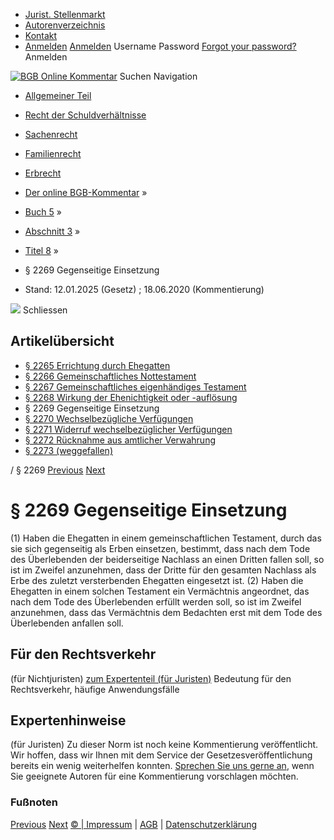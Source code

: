  * [Jurist. Stellenmarkt](https://bgb.kommentar.de/Buch-5/Abschnitt-3/Titel-8/</job-board> "Jurist. Stellenmarkt")
  * [Autorenverzeichnis](https://bgb.kommentar.de/Buch-5/Abschnitt-3/Titel-8/</Autorenverzeichnis> "Autorenverzeichnis")
  * [Kontakt](https://bgb.kommentar.de/Buch-5/Abschnitt-3/Titel-8/</Kontakt>)
  * [Anmelden](https://bgb.kommentar.de/Buch-5/Abschnitt-3/Titel-8/<#login> "show login form") [Anmelden](https://bgb.kommentar.de/Buch-5/Abschnitt-3/Titel-8/<#> "hide login form") Username Password
[Forgot your password?](https://bgb.kommentar.de/Buch-5/Abschnitt-3/Titel-8/</user/forgotpassword>) Anmelden 


[![BGB Online Kommentar](https://bgb.kommentar.de/extension/bgb/design/bgb/images/logo.png)](https://bgb.kommentar.de/Buch-5/Abschnitt-3/Titel-8/</> "BGB Online Kommentar")
Suchen
Navigation
  * [Allgemeiner Teil](https://bgb.kommentar.de/Buch-5/Abschnitt-3/Titel-8/</Buch-1>)
  * [Recht der Schuldverhältnisse](https://bgb.kommentar.de/Buch-5/Abschnitt-3/Titel-8/</Buch-2>)
  * [Sachenrecht](https://bgb.kommentar.de/Buch-5/Abschnitt-3/Titel-8/</Buch-3>)
  * [Familienrecht](https://bgb.kommentar.de/Buch-5/Abschnitt-3/Titel-8/</Buch-4>)
  * [Erbrecht](https://bgb.kommentar.de/Buch-5/Abschnitt-3/Titel-8/</Buch-5>)


  * [Der online BGB-Kommentar](https://bgb.kommentar.de/Buch-5/Abschnitt-3/Titel-8/</>) »
  * [Buch 5](https://bgb.kommentar.de/Buch-5/Abschnitt-3/Titel-8/</Buch-5>) »
  * [Abschnitt 3](https://bgb.kommentar.de/Buch-5/Abschnitt-3/Titel-8/</Buch-5/Abschnitt-3>) »
  * [Titel 8](https://bgb.kommentar.de/Buch-5/Abschnitt-3/Titel-8/</Buch-5/Abschnitt-3/Titel-8>) »
  * § 2269 Gegenseitige Einsetzung 
  * Stand: 12.01.2025 (Gesetz) ; 18.06.2020 (Kommentierung) 


![](https://vg01.met.vgwort.de/na/1c9909529ead4f509072c06d9081a7d5)
Schliessen 
## Artikelübersicht
  * [ § 2265 Errichtung durch Ehegatten ](https://bgb.kommentar.de/Buch-5/Abschnitt-3/Titel-8/</Buch-5/Abschnitt-3/Titel-8/Errichtung-durch-Ehegatten>)
  * [ § 2266 Gemeinschaftliches Nottestament ](https://bgb.kommentar.de/Buch-5/Abschnitt-3/Titel-8/</Buch-5/Abschnitt-3/Titel-8/Gemeinschaftliches-Nottestament>)
  * [ § 2267 Gemeinschaftliches eigenhändiges Testament ](https://bgb.kommentar.de/Buch-5/Abschnitt-3/Titel-8/</Buch-5/Abschnitt-3/Titel-8/Gemeinschaftliches-eigenhaendiges-Testament>)
  * [ § 2268 Wirkung der Ehenichtigkeit oder -auflösung ](https://bgb.kommentar.de/Buch-5/Abschnitt-3/Titel-8/</Buch-5/Abschnitt-3/Titel-8/Wirkung-der-Ehenichtigkeit-oder-aufloesung>)
  * § 2269 Gegenseitige Einsetzung 
  * [ § 2270 Wechselbezügliche Verfügungen ](https://bgb.kommentar.de/Buch-5/Abschnitt-3/Titel-8/</Buch-5/Abschnitt-3/Titel-8/Wechselbezuegliche-Verfuegungen>)
  * [ § 2271 Widerruf wechselbezüglicher Verfügungen ](https://bgb.kommentar.de/Buch-5/Abschnitt-3/Titel-8/</Buch-5/Abschnitt-3/Titel-8/Widerruf-wechselbezueglicher-Verfuegungen>)
  * [ § 2272 Rücknahme aus amtlicher Verwahrung ](https://bgb.kommentar.de/Buch-5/Abschnitt-3/Titel-8/</Buch-5/Abschnitt-3/Titel-8/Ruecknahme-aus-amtlicher-Verwahrung>)
  * [ § 2273 (weggefallen) ](https://bgb.kommentar.de/Buch-5/Abschnitt-3/Titel-8/</Buch-5/Abschnitt-3/Titel-8/weggefallen>)


/ § 2269 
[Previous](https://bgb.kommentar.de/Buch-5/Abschnitt-3/Titel-8/</Buch-5/Abschnitt-3/Titel-8/Wirkung-der-Ehenichtigkeit-oder-aufloesung> "§ 2268 Wirkung der Ehenichtigkeit oder -auflösung") [Next](https://bgb.kommentar.de/Buch-5/Abschnitt-3/Titel-8/</Buch-5/Abschnitt-3/Titel-8/Wechselbezuegliche-Verfuegungen> "§ 2270 Wechselbezügliche Verfügungen")
# § 2269 Gegenseitige Einsetzung
(1) Haben die Ehegatten in einem gemeinschaftlichen Testament, durch das sie sich gegenseitig als Erben einsetzen, bestimmt, dass nach dem Tode des Überlebenden der beiderseitige Nachlass an einen Dritten fallen soll, so ist im Zweifel anzunehmen, dass der Dritte für den gesamten Nachlass als Erbe des zuletzt versterbenden Ehegatten eingesetzt ist.
(2) Haben die Ehegatten in einem solchen Testament ein Vermächtnis angeordnet, das nach dem Tode des Überlebenden erfüllt werden soll, so ist im Zweifel anzunehmen, dass das Vermächtnis dem Bedachten erst mit dem Tode des Überlebenden anfallen soll.
## Für den Rechtsverkehr 
(für Nichtjuristen)
[zum Expertenteil (für Juristen)](https://bgb.kommentar.de/Buch-5/Abschnitt-3/Titel-8/<#expertenhinweise>)
Bedeutung für den Rechtsverkehr, häufige Anwendungsfälle
## Expertenhinweise
(für Juristen)
Zu dieser Norm ist noch keine Kommentierung veröffentlicht. Wir hoffen, dass wir Ihnen mit dem Service der Gesetzesveröffentlichung bereits ein wenig weiterhelfen konnten. [Sprechen Sie uns gerne an](https://bgb.kommentar.de/Buch-5/Abschnitt-3/Titel-8/</Kontakt>), wenn Sie geeignete Autoren für eine Kommentierung vorschlagen möchten. 
### Fußnoten
[Previous](https://bgb.kommentar.de/Buch-5/Abschnitt-3/Titel-8/</Buch-5/Abschnitt-3/Titel-8/Wirkung-der-Ehenichtigkeit-oder-aufloesung> "§ 2268 Wirkung der Ehenichtigkeit oder -auflösung") [Next](https://bgb.kommentar.de/Buch-5/Abschnitt-3/Titel-8/</Buch-5/Abschnitt-3/Titel-8/Wechselbezuegliche-Verfuegungen> "§ 2270 Wechselbezügliche Verfügungen")
[© | Impressum](https://bgb.kommentar.de/Buch-5/Abschnitt-3/Titel-8/</Kontakt>) | [AGB](https://bgb.kommentar.de/Buch-5/Abschnitt-3/Titel-8/</AGB>) | [Datenschutzerklärung](https://bgb.kommentar.de/Buch-5/Abschnitt-3/Titel-8/</Datenschutzerklaerung-fuer-Leser>)
